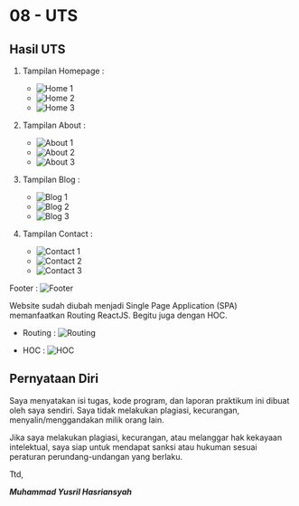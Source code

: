 # 08 - UTS


## Hasil UTS

1. Tampilan Homepage :
    - ![Home 1](img/home-1.png)
    - ![Home 2](img/home-2.png)
    - ![Home 3](img/home-3.png)

2. Tampilan About :
    - ![About 1](img/about-1.png)
    - ![About 2](img/about-2.png)
    - ![About 3](img/about-3.png)

3. Tampilan Blog :
    - ![Blog 1](img/blog-1.png)
    - ![Blog 2](img/blog-2.png)
    - ![Blog 3](img/blog-3.png)

4. Tampilan Contact :
    - ![Contact 1](img/contact-1.png)
    - ![Contact 2](img/contact-2.png)
    - ![Contact 3](img/contact-3.png)

Footer : ![Footer](img/footer.png)

Website sudah diubah menjadi Single Page Application (SPA) memanfaatkan Routing ReactJS. Begitu juga dengan HOC.

- Routing :
![Routing](img/routing.png)

- HOC :
![HOC](img/hoc.png)


## Pernyataan Diri

Saya menyatakan isi tugas, kode program, dan laporan praktikum ini dibuat oleh saya sendiri. Saya tidak melakukan plagiasi, kecurangan, menyalin/menggandakan milik orang lain.

Jika saya melakukan plagiasi, kecurangan, atau melanggar hak kekayaan intelektual, saya siap untuk mendapat sanksi atau hukuman sesuai peraturan perundang-undangan yang berlaku.

Ttd,

***Muhammad Yusril Hasriansyah***
